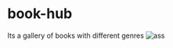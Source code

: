 # book-hub
Its a gallery of books with different genres
![ass](https://user-images.githubusercontent.com/74095753/120880319-766e7600-c5e7-11eb-9281-a686cc0b0a75.png)
